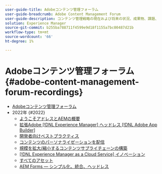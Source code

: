 ```yaml
---
user-guide-title: Adobeコンテンツ管理フォーラム
user-guide-breadcrumb: Adobe Content Management Forum
user-guide-description: コンテンツ管理戦略の現在および将来の状況、成果物、課題、技術要件について、Adobeの専門家から学びます。
solution: Experience Manager
source-git-commit: b255ba788711f4599e9d18f1155a7bc00487d21b
workflow-type: tm+mt
source-wordcount: '66'
ht-degree: 1%

---
```



# Adobeコンテンツ管理フォーラム {#adobe-content-management-forum-recordings}

+ [Adobeコンテンツ管理フォーラム](overview.md)
+ 2022年 {#2022}
   + [ようこそアドレスとAEMの概要](2022/welcome.md)
   + [拡張Adobe [!DNL Experience Manager] ヘッドレス [!DNL Adobe App Builder]](2022/headless.md)
   + [開発者向けベストプラクティス](2022/developer-best-practices.md)
   + [コンテンツのパーソナライゼーションを配信](2022/personalization.md)
   + [規模を拡大/縮小するコンテンツサプライチェーンの構築](2022/supply-chain.md)
   + [[!DNL Experience Manager as a Cloud Service] イノベーション](2022/innovations.md)
   + [すべてのアセット](2022/assets-for-all.md)
   + [AEM Forms — シンプル化、統合、ヘッドレス](2022/forms-headless.md)